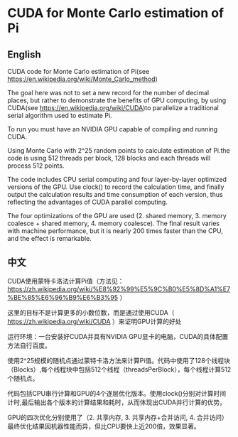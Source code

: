 # CUDA for Monte Carlo estimation of Pi
## English
CUDA code for Monte Carlo estimation of Pi(see https://en.wikipedia.org/wiki/Monte_Carlo_method)

The goal here was not to set a new record for the number of decimal places, but rather to demonstrate the benefits of GPU computing, by using CUDA(see https://en.wikipedia.org/wiki/CUDA)to parallelize a traditional serial algorithm used to estimate Pi.

To run you must have an NVIDIA GPU capable of compiling and running CUDA.

Using Monte Carlo with 2^25 random points to calculate estimation of Pi.the code is using 512 threads per block, 128 blocks and each threads will process 512 points.

The code includes CPU serial computing and four layer-by-layer optimized versions of the GPU. Use clock() to record the calculation time, and finally output the calculation results and time consumption of each version, thus reflecting the advantages of CUDA parallel computing.

The four optimizations of the GPU are used (2. shared memory, 3. memory coalesce + shared memory, 4. memory coalesce). The final result varies with machine performance, but it is nearly 200 times faster than the CPU, and the effect is remarkable.

## 中文

CUDA使用蒙特卡洛法计算Pi值（方法见：https://zh.wikipedia.org/wiki/%E8%92%99%E5%9C%B0%E5%8D%A1%E7%BE%85%E6%96%B9%E6%B3%95 ）

这里的目标不是计算更多的小数位数，而是通过使用CUDA（ https://zh.wikipedia.org/wiki/CUDA ）来证明GPU计算的好处

运行环境：一台安装好CUDA并具有NVIDIA GPU显卡的电脑，CUDA的具体配置方法自行百度。

使用2^25规模的随机点通过蒙特卡洛方法来计算Pi值。代码中使用了128个线程块（Blocks）,每个线程块中包括512个线程（threadsPerBlock），每个线程计算512个随机点。

代码包括CPU串行计算和GPU的4个逐层优化版本。使用clock()分别对计算时间计时,最后输出各个版本的计算结果和耗时，从而体现出CUDA并行计算的优势。

GPU的四次优化分别使用了（2. 共享内存, 3. 共享内存+合并访问, 4. 合并访问）最终优化结果因机器性能而异，但比CPU要快上近200倍，效果显著。